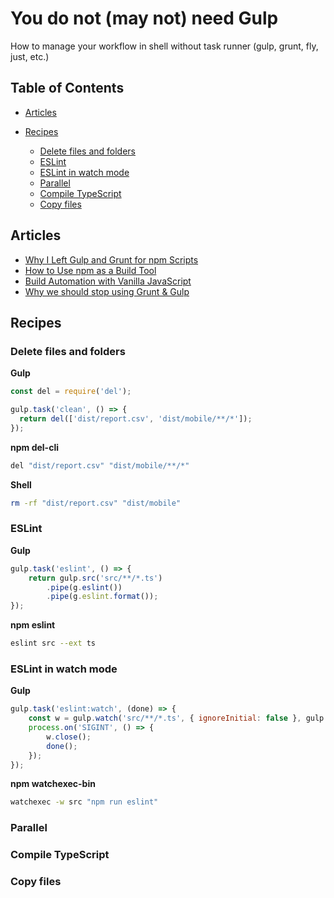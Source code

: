 # You do not (may not) need Gulp

How to manage your workflow in shell without task runner (gulp, grunt, fly, just, etc.)

## Table of Contents

-   [Articles](#articles)

-   [Recipes](#recipes)

    -   [Delete files and folders](#delete-files-and-folders)
    -   [ESLint](#eslint)
    -   [ESLint in watch mode](#eslint-in-watch-mode)
    -   [Parallel](#parallel)
    -   [Compile TypeScript](#compile-typescript)
    -   [Copy files](#copy-files)

## Articles

-   [Why I Left Gulp and Grunt for npm Scripts](https://medium.com/free-code-camp/why-i-left-gulp-and-grunt-for-npm-scripts-3d6853dd22b8)
-   [How to Use npm as a Build Tool](https://webcache.googleusercontent.com/search?q=cache:http://blog.keithcirkel.co.uk/how-to-use-npm-as-a-build-tool/)
-   [Build Automation with Vanilla JavaScript](https://medium.com/@tarkus/build-automation-with-vanilla-javascript-74639ec98bad)
-   [Why we should stop using Grunt & Gulp](https://webcache.googleusercontent.com/search?q=cache:https://www.keithcirkel.co.uk/why-we-should-stop-using-grunt/)

## Recipes

### Delete files and folders

**Gulp**

```js
const del = require('del');

gulp.task('clean', () => {
  return del(['dist/report.csv', 'dist/mobile/**/*']);
});
```

**npm del-cli**

```sh
del "dist/report.csv" "dist/mobile/**/*"
```

**Shell**

```sh
rm -rf "dist/report.csv" "dist/mobile"
```

### ESLint

**Gulp**

```js
gulp.task('eslint', () => {
    return gulp.src('src/**/*.ts')
        .pipe(g.eslint())
        .pipe(g.eslint.format());
});
```

**npm eslint**

```sh
eslint src --ext ts
```

### ESLint in watch mode

**Gulp**

```js
gulp.task('eslint:watch', (done) => {
    const w = gulp.watch('src/**/*.ts', { ignoreInitial: false }, gulp.series('eslint'));
    process.on('SIGINT', () => {
        w.close();
        done();
    });
});
```

**npm watchexec-bin**

```sh
watchexec -w src "npm run eslint"
```

### Parallel

### Compile TypeScript

### Copy files

<!--
## Watch

Gulp
```js
const watcher = gulp.watch(['input/*.js']);

watcher.on('change', function(path, stats) {
  console.log(`File ${path} was changed`);
});

watcher.on('add', function(path, stats) {
  console.log(`File ${path} was added`);
});

watcher.on('unlink', function(path, stats) {
  console.log(`File ${path} was removed`);
});

watcher.close();
```
-->
